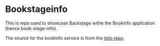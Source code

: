 # Bookstageinfo

This is repo used to showcase Backstage withe the Bookinfo application (hence book-stage-info).

The source for the bookinfo service is from the [Istio repo](https://github.com/istio/istio/).
